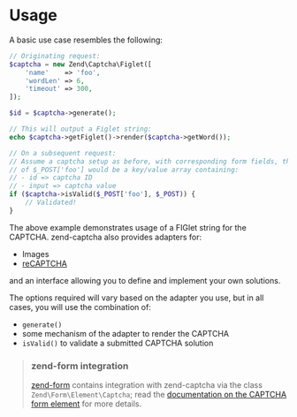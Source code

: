 # Usage

A basic use case resembles the following:

```php
// Originating request:
$captcha = new Zend\Captcha\Figlet([
    'name'    => 'foo',
    'wordLen' => 6,
    'timeout' => 300,
]);

$id = $captcha->generate();

// This will output a Figlet string:
echo $captcha->getFiglet()->render($captcha->getWord());

// On a subsequent request:
// Assume a captcha setup as before, with corresponding form fields, the value
// of $_POST['foo'] would be a key/value array containing:
// - id => captcha ID
// - input => captcha value
if ($captcha->isValid($_POST['foo'], $_POST)) {
    // Validated!
}
```

The above example demonstrates usage of a FIGlet string for the CAPTCHA.
zend-captcha also provides adapters for:

- Images
- [reCAPTCHA](https://www.google.com/recaptcha/intro/index.html)

and an interface allowing you to define and implement your own solutions.

The options required will vary based on the adapter you use, but in all cases,
you will use the combination of:

- `generate()`
- some mechanism of the adapter to render the CAPTCHA
- `isValid()` to validate a submitted CAPTCHA solution

> ### zend-form integration
>
> [zend-form](https://github.com/zendframework/zend-form) contains integration
> with zend-captcha via the class `Zend\Form\Element\Captcha`; read the
> [documentation on the CAPTCHA form element](http://framework.zend.com/manual/current/en/modules/zend.form.elements.html#captcha)
> for more details.

